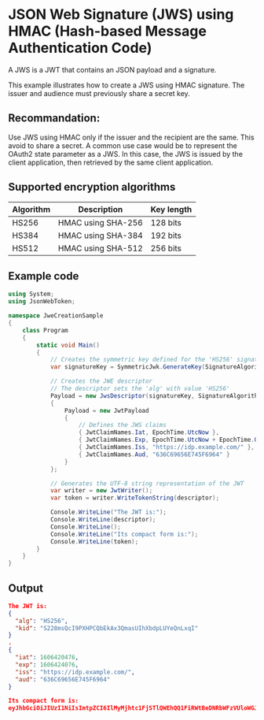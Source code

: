 # JSON Web Signature (JWS) using HMAC (Hash-based Message Authentication Code)
A JWS is a JWT that contains an JSON payload and a signature. 

This example illustrates how to create a JWS using HMAC signature.
The issuer and audience must previously share a secret key. 

## Recommandation: 
Use JWS using HMAC only if the issuer and the recipient are the same. This avoid to share a secret. 
A common use case would be to represent the OAuth2 state parameter as a JWS. 
In this case, the JWS is issued by the client application, then retrieved by the same client application. 

## Supported encryption algorithms
 Algorithm | Description        | Key length  
-----------|--------------------|-----------
HS256      | HMAC using SHA-256 | 128 bits                               
HS384      | HMAC using SHA-384 | 192 bits                               
HS512      | HMAC using SHA-512 | 256 bits  

## Example code
```C#
using System;
using JsonWebToken;

namespace JweCreationSample
{
    class Program
    {
        static void Main()
        {
            // Creates the symmetric key defined for the 'HS256' signature algorithm
            var signatureKey = SymmetricJwk.GenerateKey(SignatureAlgorithm.HmacSha256);

            // Creates the JWE descriptor 
            // The descriptor sets the 'alg' with value 'HS256'
            Payload = new JwsDescriptor(signatureKey, SignatureAlgorithm.HmacSha256)
            {
                Payload = new JwtPayload
                {
                    // Defines the JWS claims
                    { JwtClaimNames.Iat, EpochTime.UtcNow },
                    { JwtClaimNames.Exp, EpochTime.UtcNow + EpochTime.OneHour },
                    { JwtClaimNames.Iss, "https://idp.example.com/" },
                    { JwtClaimNames.Aud, "636C69656E745F6964" }
                }
            };

            // Generates the UTF-8 string representation of the JWT
            var writer = new JwtWriter();
            var token = writer.WriteTokenString(descriptor);

            Console.WriteLine("The JWT is:");
            Console.WriteLine(descriptor);
            Console.WriteLine();
            Console.WriteLine("Its compact form is:");
            Console.WriteLine(token);
        }
    }
}
```
## Output
```JSON
The JWT is:
{
  "alg": "HS256",
  "kid": "S228msQcI9PXHPCQbEkAx3QmasUIhXbdpLUYeQnLxqI"
}
.
{
  "iat": 1606420476,
  "exp": 1606424076,
  "iss": "https://idp.example.com/",
  "aud": "636C69656E745F6964"
}

Its compact form is:
eyJhbGciOiJIUzI1NiIsImtpZCI6IlMyMjhtc1FjSTlQWEhQQ1FiRWtBeDNRbWFzVUloWGJkcExVWWVRbkx4cUkifQ.eyJpYXQiOjE2MDY0MjA0NzYsImV4cCI6MTYwNjQyNDA3NiwiaXNzIjoiaHR0cHM6Ly9pZHAuZXhhbXBsZS5jb20vIiwiYXVkIjoiNjM2QzY5NjU2RTc0NUY2OTY0In0.kmZs22nzWsFuwhotxG6hE2XTSF7ndLki8EuAuI-9H8o
```